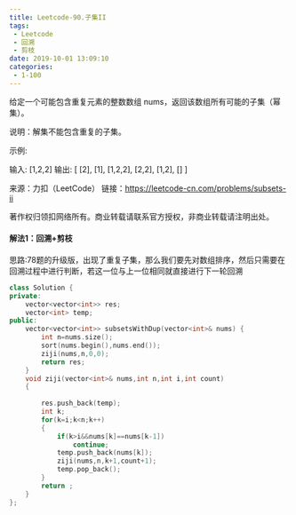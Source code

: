 ```yaml
---
title: Leetcode-90.子集II
tags:
 - Leetcode
 - 回溯
 - 剪枝
date: 2019-10-01 13:09:10
categories:
 - 1-100
---
```


给定一个可能包含重复元素的整数数组 nums，返回该数组所有可能的子集（幂集）。

说明：解集不能包含重复的子集。

<!--more-->

示例:

输入: [1,2,2]
输出:
[
  [2],
  [1],
  [1,2,2],
  [2,2],
  [1,2],
  []
]

来源：力扣（LeetCode）
链接：https://leetcode-cn.com/problems/subsets-ii

著作权归领扣网络所有。商业转载请联系官方授权，非商业转载请注明出处。

#### 解法1：回溯+剪枝

思路:78题的升级版，出现了重复子集，那么我们要先对数组排序，然后只需要在回溯过程中进行判断，若这一位与上一位相同就直接进行下一轮回溯

```c++
class Solution {
private:
    vector<vector<int>> res;
    vector<int> temp;
public:
    vector<vector<int>> subsetsWithDup(vector<int>& nums) {
        int n=nums.size();
        sort(nums.begin(),nums.end());
        ziji(nums,n,0,0);
        return res;
    }
    void ziji(vector<int>& nums,int n,int i,int count)
    {
        
        res.push_back(temp);
        int k;
        for(k=i;k<n;k++)
        {
            if(k>i&&nums[k]==nums[k-1])
                continue;
            temp.push_back(nums[k]);
            ziji(nums,n,k+1,count+1);
            temp.pop_back();
        }
        return ;
    }
};
```

